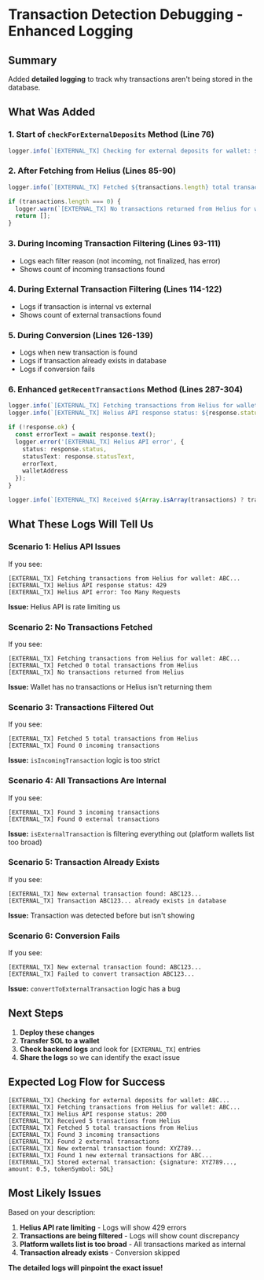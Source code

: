 # Transaction Detection Debugging - Enhanced Logging

## Summary

Added **detailed logging** to track why transactions aren't being stored in the database.

## What Was Added

### 1. Start of `checkForExternalDeposits` Method (Line 76)
```typescript
logger.info(`[EXTERNAL_TX] Checking for external deposits for wallet: ${walletAddress}`);
```

### 2. After Fetching from Helius (Lines 85-90)
```typescript
logger.info(`[EXTERNAL_TX] Fetched ${transactions.length} total transactions from Helius`);

if (transactions.length === 0) {
  logger.warn(`[EXTERNAL_TX] No transactions returned from Helius for wallet: ${walletAddress}`);
  return [];
}
```

### 3. During Incoming Transaction Filtering (Lines 93-111)
- Logs each filter reason (not incoming, not finalized, has error)
- Shows count of incoming transactions found

### 4. During External Transaction Filtering (Lines 114-122)
- Logs if transaction is internal vs external
- Shows count of external transactions found

### 5. During Conversion (Lines 126-139)
- Logs when new transaction is found
- Logs if transaction already exists in database
- Logs if conversion fails

### 6. Enhanced `getRecentTransactions` Method (Lines 287-304)
```typescript
logger.info(`[EXTERNAL_TX] Fetching transactions from Helius for wallet: ${walletAddress}`);
logger.info(`[EXTERNAL_TX] Helius API response status: ${response.status}`);

if (!response.ok) {
  const errorText = await response.text();
  logger.error('[EXTERNAL_TX] Helius API error', { 
    status: response.status, 
    statusText: response.statusText,
    errorText,
    walletAddress 
  });
}

logger.info(`[EXTERNAL_TX] Received ${Array.isArray(transactions) ? transactions.length : 0} transactions from Helius`);
```

## What These Logs Will Tell Us

### Scenario 1: Helius API Issues
If you see:
```
[EXTERNAL_TX] Fetching transactions from Helius for wallet: ABC...
[EXTERNAL_TX] Helius API response status: 429
[EXTERNAL_TX] Helius API error: Too Many Requests
```
**Issue:** Helius API is rate limiting us

### Scenario 2: No Transactions Fetched
If you see:
```
[EXTERNAL_TX] Fetching transactions from Helius for wallet: ABC...
[EXTERNAL_TX] Fetched 0 total transactions from Helius
[EXTERNAL_TX] No transactions returned from Helius
```
**Issue:** Wallet has no transactions or Helius isn't returning them

### Scenario 3: Transactions Filtered Out
If you see:
```
[EXTERNAL_TX] Fetched 5 total transactions from Helius
[EXTERNAL_TX] Found 0 incoming transactions
```
**Issue:** `isIncomingTransaction` logic is too strict

### Scenario 4: All Transactions Are Internal
If you see:
```
[EXTERNAL_TX] Found 3 incoming transactions
[EXTERNAL_TX] Found 0 external transactions
```
**Issue:** `isExternalTransaction` is filtering everything out (platform wallets list too broad)

### Scenario 5: Transaction Already Exists
If you see:
```
[EXTERNAL_TX] New external transaction found: ABC123...
[EXTERNAL_TX] Transaction ABC123... already exists in database
```
**Issue:** Transaction was detected before but isn't showing

### Scenario 6: Conversion Fails
If you see:
```
[EXTERNAL_TX] New external transaction found: ABC123...
[EXTERNAL_TX] Failed to convert transaction ABC123...
```
**Issue:** `convertToExternalTransaction` logic has a bug

## Next Steps

1. **Deploy these changes**
2. **Transfer SOL to a wallet**
3. **Check backend logs** and look for `[EXTERNAL_TX]` entries
4. **Share the logs** so we can identify the exact issue

## Expected Log Flow for Success

```
[EXTERNAL_TX] Checking for external deposits for wallet: ABC...
[EXTERNAL_TX] Fetching transactions from Helius for wallet: ABC...
[EXTERNAL_TX] Helius API response status: 200
[EXTERNAL_TX] Received 5 transactions from Helius
[EXTERNAL_TX] Fetched 5 total transactions from Helius
[EXTERNAL_TX] Found 3 incoming transactions
[EXTERNAL_TX] Found 2 external transactions
[EXTERNAL_TX] New external transaction found: XYZ789...
[EXTERNAL_TX] Found 1 new external transactions for ABC...
[EXTERNAL_TX] Stored external transaction: {signature: XYZ789..., amount: 0.5, tokenSymbol: SOL}
```

## Most Likely Issues

Based on your description:
1. **Helius API rate limiting** - Logs will show 429 errors
2. **Transactions are being filtered** - Logs will show count discrepancy
3. **Platform wallets list is too broad** - All transactions marked as internal
4. **Transaction already exists** - Conversion skipped

**The detailed logs will pinpoint the exact issue!**

